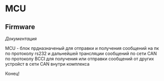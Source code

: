 # MCU

## Firmware

*Документация*

<p>
MCU - блок прдназначеный для отправки и получения сообщений на пк по протоколу rs232 и дальнейшей трансляции сообщений по сети CAN по протоколу BCCI для получения или отправки сообщений от других устройст в сети CAN внутри комплекса<br>
</p>

Конец!
